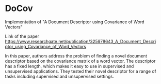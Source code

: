 # DoCov
Implementation of "A Document Descriptor using Covariance of Word Vectors"

Link of the paper 
https://www.researchgate.net/publication/325678643_A_Document_Descriptor_using_Covariance_of_Word_Vectors

In this paper, authors address the problem of finding a novel document descriptor based on the covariance matrix of a word vector. 
The descriptor has a fixed length, which makes it easy to use in supervised and unsupervised applications. 
They tested their novel descriptor for a range of tasks including supervised and unsupervised settings.
